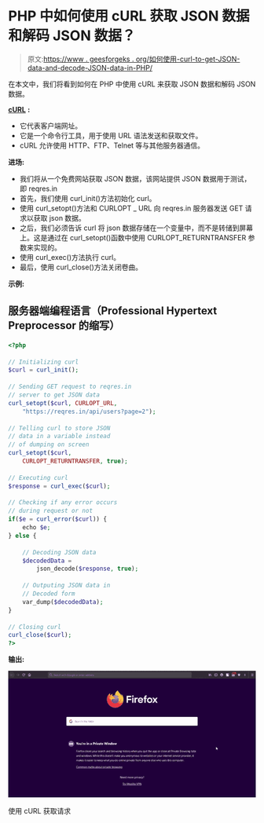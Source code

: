 # PHP 中如何使用 cURL 获取 JSON 数据和解码 JSON 数据？

> 原文:[https://www . geesforgeks . org/如何使用-curl-to-get-JSON-data-and-decode-JSON-data-in-PHP/](https://www.geeksforgeeks.org/how-to-use-curl-to-get-json-data-and-decode-json-data-in-php/)

在本文中，我们将看到如何在 PHP 中使用 cURL 来获取 JSON 数据和解码 JSON 数据。

[**cURL**](https://www.geeksforgeeks.org/php-curl/) **:**

*   它代表客户端网址。
*   它是一个命令行工具，用于使用 URL 语法发送和获取文件。
*   cURL 允许使用 HTTP、FTP、Telnet 等与其他服务器通信。

**进场:**

*   我们将从一个免费网站获取 JSON 数据，该网站提供 JSON 数据用于测试，即 reqres.in
*   首先，我们使用 curl_init()方法初始化 curl。
*   使用 curl_setopt()方法和 CURLOPT _ URL 向 reqres.in 服务器发送 GET 请求以获取 json 数据。
*   之后，我们必须告诉 curl 将 json 数据存储在一个变量中，而不是转储到屏幕上。这是通过在 curl_setopt()函数中使用 CURLOPT_RETURNTRANSFER 参数来实现的。
*   使用 curl_exec()方法执行 curl。
*   最后，使用 curl_close()方法关闭卷曲。

**示例:**

## 服务器端编程语言（Professional Hypertext Preprocessor 的缩写）

```php
<?php

// Initializing curl
$curl = curl_init();

// Sending GET request to reqres.in
// server to get JSON data
curl_setopt($curl, CURLOPT_URL, 
    "https://reqres.in/api/users?page=2");

// Telling curl to store JSON
// data in a variable instead
// of dumping on screen
curl_setopt($curl, 
    CURLOPT_RETURNTRANSFER, true);

// Executing curl
$response = curl_exec($curl);

// Checking if any error occurs 
// during request or not
if($e = curl_error($curl)) {
    echo $e;
} else {

    // Decoding JSON data
    $decodedData = 
        json_decode($response, true); 

    // Outputing JSON data in
    // Decoded form
    var_dump($decodedData);
}

// Closing curl
curl_close($curl);
?>
```

**输出:**

![](img/680b88a0d6beff343c8bbd2eef988508.png)

使用 cURL 获取请求